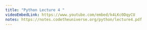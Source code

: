 ```yaml
---
title: "Python Lecture 4 "
videoEmbedLink: https://www.youtube.com/embed/k4LKc0DqyCU
notes: https://notes.codetheuniverse.org/python/lecture4.pdf
---
```

